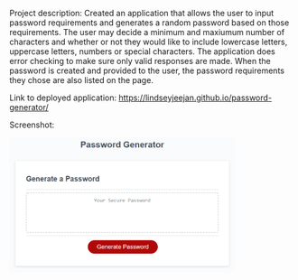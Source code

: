 Project description:
Created an application that allows the user to input password requirements and generates a random password based on those requirements. The user may decide a minimum and maxiumum number of characters and whether or not they would like to include lowercase letters, uppercase letters, numbers or special characters. The application does error checking to make sure only valid responses are made. When the password is created and provided to the user, the password requirements they chose are also listed on the page. 

Link to deployed application:
https://lindseyjeejan.github.io/password-generator/

Screenshot:

<img src="assets/03-javascript-homework-demo.png" width="400">
